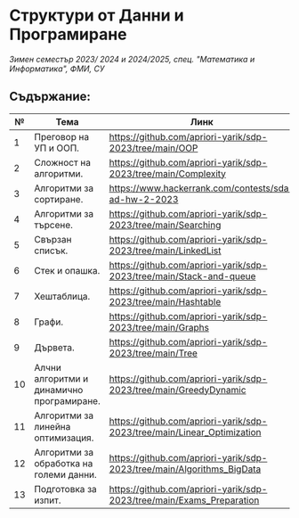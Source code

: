 # Структури от Данни и Програмиране  
*Зимен семестър 2023/ 2024 и 2024/2025, спец. "Математика и Информатика", ФМИ, СУ*

## Съдържание:

| №  | Тема                                      | Линк                                                                 |
| ---|------------------------------------------|----------------------------------------------------------------------|
| 1  | Преговор на УП и ООП.                    | https://github.com/apriori-yarik/sdp-2023/tree/main/OOP              |
| 2  | Сложност на алгоритми.                   | https://github.com/apriori-yarik/sdp-2023/tree/main/Complexity       |
| 3  | Алгоритми за сортиране.                  | https://www.hackerrank.com/contests/sda-ad-hw-2-2023                 |
| 4  | Алгоритми за търсене.                    | https://github.com/apriori-yarik/sdp-2023/tree/main/Searching        |
| 5  | Свързан списък.                          | https://github.com/apriori-yarik/sdp-2023/tree/main/LinkedList       |
| 6  | Стек и опашка.                           | https://github.com/apriori-yarik/sdp-2023/tree/main/Stack-and-queue  |
| 7  | Хештаблица.                              | https://github.com/apriori-yarik/sdp-2023/tree/main/Hashtable        |
| 8  | Графи.                                   | https://github.com/apriori-yarik/sdp-2023/tree/main/Graphs           |
| 9  | Дървета.                                 | https://github.com/apriori-yarik/sdp-2023/tree/main/Tree             |
| 10 | Алчни алгоритми и динамично програмиране.| https://github.com/apriori-yarik/sdp-2023/tree/main/GreedyDynamic    |
| 11 | Алгоритми за линейна оптимизация.        | https://github.com/apriori-yarik/sdp-2023/tree/main/Linear_Optimization|
| 12 | Алгоритми за обработка на големи данни.  | https://github.com/apriori-yarik/sdp-2023/tree/main/Algorithms_BigData|
| 13 | Подготовка за изпит.                     | https://github.com/apriori-yarik/sdp-2023/tree/main/Exams_Preparation|
